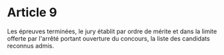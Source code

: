 # Article 9

Les épreuves terminées, le jury établit par ordre de mérite et dans la limite offerte par l'arrêté portant ouverture du concours, la liste des candidats reconnus admis.
